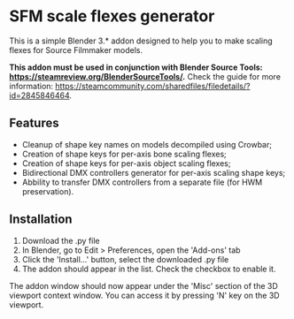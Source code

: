 # SFM scale flexes generator
This is a simple Blender 3.* addon designed to help you to make scaling flexes for Source Filmmaker models.

**This addon must be used in conjunction with Blender Source Tools: https://steamreview.org/BlenderSourceTools/.** Check the guide for more information: https://steamcommunity.com/sharedfiles/filedetails/?id=2845846464.

## Features
- Cleanup of shape key names on models decompiled using Crowbar;
- Creation of shape keys for per-axis bone scaling flexes;
- Creation of shape keys for per-axis object scaling flexes;
- Bidirectional DMX controllers generator for per-axis scaling shape keys;
- Abbility to transfer DMX controllers from a separate file (for HWM preservation).

## Installation
1. Download the .py file
2. In Blender, go to Edit > Preferences, open the 'Add-ons' tab
3. Click the 'Install...' button, select the downloaded .py file
4. The addon should appear in the list. Check the checkbox to enable it.

The addon window should now appear under the 'Misc' section of the 3D viewport context window. You can access it by pressing 'N' key on the 3D viewport.
